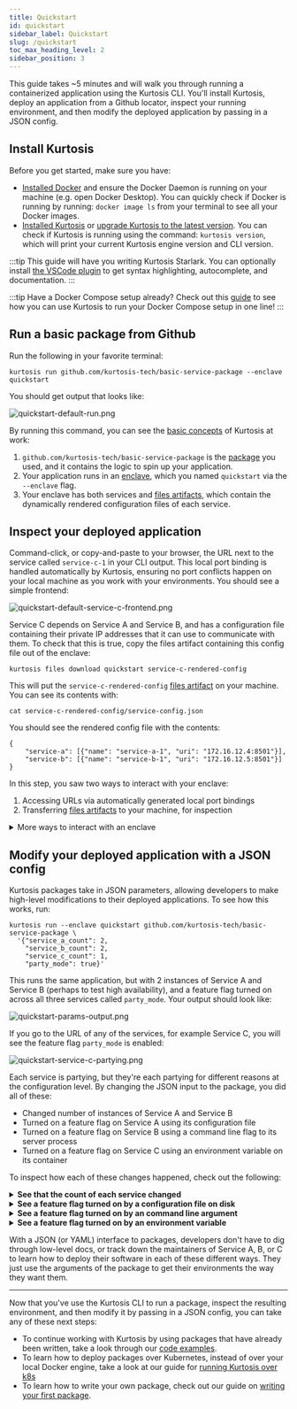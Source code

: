 ```yaml
---
title: Quickstart
id: quickstart
sidebar_label: Quickstart
slug: /quickstart
toc_max_heading_level: 2
sidebar_position: 3
---
```


This guide takes ~5 minutes and will walk you through running a containerized application using the Kurtosis CLI. You'll install Kurtosis, deploy an application from a Github locator, inspect your running environment, and then modify the deployed application by passing in a JSON config.

Install Kurtosis
--------------------
Before you get started, make sure you have:
* [Installed Docker](https://docs.docker.com/get-docker/) and ensure the Docker Daemon is running on your machine (e.g. open Docker Desktop). You can quickly check if Docker is running by running: `docker image ls` from your terminal to see all your Docker images.
* [Installed Kurtosis](https://docs.kurtosis.com/install/#ii-install-the-cli) or [upgrade Kurtosis to the latest version](https://docs.kurtosis.com/upgrade). You can check if Kurtosis is running using the command: `kurtosis version`, which will print your current Kurtosis engine version and CLI version.

:::tip
This guide will have you writing Kurtosis Starlark. You can optionally install [the VSCode plugin](https://marketplace.visualstudio.com/items?itemName=Kurtosis.kurtosis-extension) to get syntax highlighting, autocomplete, and documentation.
:::

:::tip
Have a Docker Compose setup already? Check out this [guide][running-docker-compose] to see how you can use Kurtosis to run your Docker Compose setup in one line!
:::

Run a basic package from Github
---------------------------------------

Run the following in your favorite terminal:

```console
kurtosis run github.com/kurtosis-tech/basic-service-package --enclave quickstart
```

You should get output that looks like:

![quickstart-default-run.png](/img/home/quickstart-default-run.png)

By running this command, you can see the [basic concepts][basic-concepts] of Kurtosis at work:

1. `github.com/kurtosis-tech/basic-service-package` is the [package][basic-package] you used, and it contains the logic to spin up your application.
2. Your application runs in an [enclave][basic-enclave], which you named `quickstart` via the `--enclave` flag.
3. Your enclave has both services and [files artifacts][basic-files-artifact], which contain the dynamically rendered configuration files of each service.

Inspect your deployed application
--------------------

Command-click, or copy-and-paste to your browser, the URL next to the service called `service-c-1` in your CLI output. This local port binding is handled automatically by Kurtosis, ensuring no port conflicts happen on your local machine as you work with your environments. You should see a simple frontend:

![quickstart-default-service-c-frontend.png](/img/home/quickstart-default-service-c-frontend.png)

Service C depends on Service A and Service B, and has a configuration file containing their private IP addresses that it can use to communicate with them. To check that this is true, copy the files artifact containing this config file out of the enclave:

```console
kurtosis files download quickstart service-c-rendered-config
```

This will put the `service-c-rendered-config` [files artifact][files-artifacts-reference] on your machine. You can see its contents with:

```console
cat service-c-rendered-config/service-config.json
```
You should see the rendered config file with the contents:
```
{
    "service-a": [{"name": "service-a-1", "uri": "172.16.12.4:8501"}],
    "service-b": [{"name": "service-b-1", "uri": "172.16.12.5:8501"}]
}
```

In this step, you saw two ways to interact with your enclave:

1. Accessing URLs via automatically generated local port bindings
2. Transferring [files artifacts][files-artifacts-reference] to your machine, for inspection

<details><summary>More ways to interact with an enclave</summary>

You can also do a set of actions you would expect from a standard Docker or Kubernetes deployments, like:
1. Shell into a service: `kurtosis service shell quickstart service-c-1`
2. See a service's logs: `kurtosis service logs quickstart service-c-1`
3. Execute a command on a service: `kurtosis service exec quickstart service-c-1 'echo hello world'`

</details>

Modify your deployed application with a JSON config
----------

Kurtosis packages take in JSON parameters, allowing developers to make high-level modifications to their deployed applications. To see how this works, run:

```console
kurtosis run --enclave quickstart github.com/kurtosis-tech/basic-service-package \
  '{"service_a_count": 2,
    "service_b_count": 2,
    "service_c_count": 1,
    "party_mode": true}'
```

This runs the same application, but with 2 instances of Service A and Service B (perhaps to test high availability), and a feature flag turned on across all three services called `party_mode`. Your output should look like:

![quickstart-params-output.png](/img/home/quickstart-params-output.png)

If you go to the URL of any of the services, for example Service C, you will see the feature flag `party_mode` is enabled:

![quickstart-service-c-partying.png](/img/home/quickstart-service-c-partying.png)

Each service is partying, but they're each partying for different reasons at the configuration level. By changing the JSON input to the package, you did all of these:
- Changed number of instances of Service A and Service B
- Turned on a feature flag on Service A using its configuration file
- Turned on a feature flag on Service B using a command line flag to its server process
- Turned on a feature flag on Service C using an environment variable on its container

To inspect how each of these changes happened, check out the following:

<details><summary><b>See that the count of each service changed</b></summary>

You can see 2 instances of Service A and 2 instances of Service B in the CLI output:

![quickstart-params-output.png](/img/home/quickstart-params-output.png)

You can verify that the configuration file of Service C has been properly changed so it can talk to all 4 of them:

```console
kurtosis files download quickstart service-c-rendered-config
```
```console
cat service-c-rendered-config/service-config.json
```
You should see the rendered config file with the contents:
```
{
    "service-a": [{"name": "service-a-1", "uri": "172.16.16.4:8501"},{"name": "service-a-2", "uri": "172.16.16.7:8501"}],
    "service-b": [{"name": "service-b-1", "uri": "172.16.16.5:8501"},{"name": "service-b-2", "uri": "172.16.16.8:8501"}]
}
```

</details>

<details><summary><b>See a feature flag turned on by a configuration file on disk</b></summary>

Service A has the `party_mode` flagged turned on by virtue of its configuration file. You can see that with by downloading the `service-a-rendered-config` files artifact, as you've seen before:

```console
kurtosis files download quickstart service-a-rendered-config
```
```console
cat service-a-rendered-config/service-config.json
```
You should see the config file contents with the feature flag turned on:
```
{
    "party_mode": true
}
```

</details>

<details><summary><b>See a feature flag turned on by an command line argument</b></summary>

Service B has the `party_mode` flag turned on by virtue of a command line flag. To see this, run:
```console
kurtosis service inspect quickstart service-b-1
```

You should see, in the output, the CMD block indicating that the flag was passed as a command line argument to the server process:
```console
CMD:
  --
  --party-mode
```

</details>

<details><summary><b>See a feature flag turned on by an environment variable</b></summary>

Service C has the `party_mode` flag turned on by virtue of an environment variable. To see the environment variable flag is indeed enabled, run:

```console
kurtosis service inspect quickstart service-c-1
```

In the output, you will see a block called `ENV:`. In that block, you should see the environment variable `PARTY_MODE: true`.

</details>

With a JSON (or YAML) interface to packages, developers don't have to dig through low-level docs, or track down the maintainers of Service A, B, or C to learn how to deploy their software in each of these different ways. They just use the arguments of the package to get their environments the way they want them.

--------

Now that you've use the Kurtosis CLI to run a package, inspect the resulting environment, and then modify it by passing in a JSON config, you can take any of these next steps:

- To continue working with Kurtosis by using packages that have already been written, take a look through our [code examples][code-examples].
- To learn how to deploy packages over Kubernetes, instead of over your local Docker engine, take a look at our guide for [running Kurtosis over k8s][running-in-k8s]
- To learn how to write your own package, check out our guide on [writing your first package][write-your-first-package].


<!-- !!!!!!!!!!!!!!!!!!!!!!!!!!! ONLY LINKS BELOW HERE !!!!!!!!!!!!!!!!!!!!!!!!!!!!!!!!!!!! -->

<!--------------------------- Guides ------------------------------------>
[installing-kurtosis-guide]: ../get-started/installing-the-cli.md
[installing-docker-guide]: ../get-started/installing-the-cli.md#i-install--start-docker
[upgrading-kurtosis-guide]: ../guides/upgrading-the-cli.md
[basic-concepts]: ../get-started/basic-concepts.md
[basic-enclave]: ../get-started/basic-concepts.md#enclave
[basic-package]: ../get-started/basic-concepts.md#package
[basic-files-artifact]: ../get-started/basic-concepts.md#files-artifact
[write-your-first-package]: ../get-started/write-your-first-package.md
[running-in-k8s]: ../guides/running-in-k8s.md
[running-docker-compose]: ../guides/running-docker-compose.md

<!--------------------------- Advanced Concepts ------------------------------------>
[architecture-explanation]: ../advanced-concepts/architecture.md
[enclaves-reference]: ../advanced-concepts/enclaves.md
[services-explanation]: ../advanced-concepts/architecture.md#services
[reusable-environment-definitions-explanation]: ../advanced-concepts/reusable-environment-definitions.md
[why-kurtosis-explanation]: ../advanced-concepts/why-kurtosis.md
[how-do-imports-work-explanation]: ../advanced-concepts/how-do-kurtosis-imports-work.md
[why-multi-phase-runs-explanation]: ../advanced-concepts/why-multi-phase-runs.md

<!--------------------------- Reference ------------------------------------>
<!-- CLI Commands Reference -->
[cli-reference]: /cli/
[kurtosis-run-reference]: ../cli-reference/run.md
[kurtosis-clean-reference]: ../cli-reference/clean.md
[kurtosis-enclave-inspect-reference]: ../cli-reference/enclave-inspect.md
[kurtosis-files-upload-reference]: ../cli-reference/files-upload.md
[kurtosis-feedback-reference]: ../cli-reference/feedback.md
[kurtosis-twitter]: ../cli-reference/twitter.md
[starlark-reference]: ../advanced-concepts/starlark.md

<!-- SL Instructions Reference-->
[request-reference]: ../api-reference/starlark-reference/plan.md#request
[exec-reference]: ../api-reference/starlark-reference/plan.md#exec

<!-- Reference -->
[multi-phase-runs-reference]: ../advanced-concepts/multi-phase-runs.md
[kurtosis-yml-reference]: ../advanced-concepts/kurtosis-yml.md
[packages-reference]: ../advanced-concepts/packages.md
[runnable-packages-reference]: ../advanced-concepts/packages.md#runnable-packages
[locators-reference]: ../advanced-concepts/locators.md
[plan-reference]: ../advanced-concepts/plan.md
[future-references-reference]: ../advanced-concepts/future-references.md
[files-artifacts-reference]: ../advanced-concepts/files-artifacts.md
[code-examples]: ../code-examples.md

<!--------------------------- Other ------------------------------------>
<!-- Examples repo -->
[awesome-kurtosis-repo]: https://github.com/kurtosis-tech/awesome-kurtosis
[data-package-example]: https://github.com/kurtosis-tech/awesome-kurtosis/tree/main/data-package
[data-package-example-main.star]: https://github.com/kurtosis-tech/awesome-kurtosis/blob/main/data-package/main.star
[data-package-example-seed-tar]: https://github.com/kurtosis-tech/awesome-kurtosis/blob/main/data-package/dvd-rental-data.tar
[cassandra-package-example]: https://github.com/kurtosis-tech/cassandra-package
[go-test-example]: https://github.com/kurtosis-tech/awesome-kurtosis/tree/main/quickstart/go-test
[ts-test-example]: https://github.com/kurtosis-tech/awesome-kurtosis/tree/main/quickstart/ts-test
[ethereum-package]: https://github.com/kurtosis-tech/ethereum-package/

<!-- Misc -->
[homepage]: get-started.md
[kurtosis-managed-packages]: https://github.com/kurtosis-tech?q=in%3Aname+package&type=all&language=&sort=
[wild-kurtosis-packages]: https://github.com/search?q=filename%3Akurtosis.yml&type=code
[bazel-github]: https://github.com/bazelbuild/bazel/
[starlark-github-repo]: https://github.com/bazelbuild/starlark
[postgrest]: https://postgrest.org/en/stable/
[waku-package]: https://github.com/logos-co/wakurtosis
[near-package]: https://github.com/kurtosis-tech/near-package
[iterm]: https://iterm2.com/
[vscode-plugin]: https://marketplace.visualstudio.com/items?itemName=Kurtosis.kurtosis-extension
[github-discussions]: https://github.com/kurtosis-tech/kurtosis/discussions/new?category=q-a
